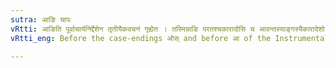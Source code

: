 ```yaml
---
sutra: आङि चापः
vRtti: आङिति पूर्वाचार्यनिर्द्देशेन तृतीयैकवचनं गृह्येत । तस्मिन्नाङि परतश्चकारादोसि च आवन्तस्याङ्गस्यैकारादेशो भवति ॥
vRtti_eng: Before the case-endings ओस् and before आ of the Instrumental, ए is substituted for the final आ of the Feminine-affix.

---
```

